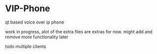 # VIP-Phone
qt based voice over ip phone

work in progress, alot of the extra files are extras for now. might add and remove more functionality later

todo multiple clients
